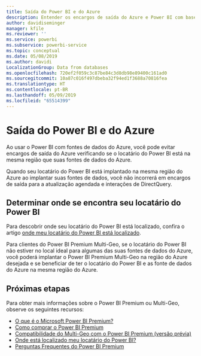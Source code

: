 ```yaml
---
title: Saída do Power BI e do Azure
description: Entender os encargos de saída do Azure e Power BI com base no local do locatário e o Power BI Premium
author: davidiseminger
manager: kfile
ms.reviewer: ''
ms.service: powerbi
ms.subservice: powerbi-service
ms.topic: conceptual
ms.date: 05/08/2019
ms.author: davidi
LocalizationGroup: Data from databases
ms.openlocfilehash: 720ef2f059c3c87be84c3d8db98e89400c161ad0
ms.sourcegitcommit: 10a87c016f497dbeba32f94ed1f3688a70816fea
ms.translationtype: HT
ms.contentlocale: pt-BR
ms.lasthandoff: 05/09/2019
ms.locfileid: "65514399"
---
```

# <a name="power-bi-and-azure-egress"></a>Saída do Power BI e do Azure

Ao usar o Power BI com fontes de dados do Azure, você pode evitar encargos de saída do Azure verificando se o locatário do Power BI está na mesma região que suas fontes de dados do Azure.

Quando seu locatário do Power BI está implantado na mesma região do Azure ao implantar suas fontes de dados, você não incorrerá em encargos de saída para a atualização agendada e interações de DirectQuery. 

## <a name="determining-where-your-power-bi-tenant-is-located"></a>Determinar onde se encontra seu locatário do Power BI

Para descobrir onde seu locatário do Power BI está localizado, confira o artigo [onde meu locatário do Power BI está localizado](service-admin-where-is-my-tenant-located.md).

Para clientes do Power BI Premium Multi-Geo, se o locatário do Power BI não estiver no local ideal para algumas das suas fontes de dados do Azure, você poderá implantar o Power BI Premium Multi-Geo na região do Azure desejada e se beneficiar de ter o locatário do Power BI e as fonte de dados do Azure na mesma região do Azure.

## <a name="next-steps"></a>Próximas etapas

Para obter mais informações sobre o Power BI Premium ou Multi-Geo, observe os seguintes recursos:

* [O que é o Microsoft Power BI Premium?](service-premium-what-is.md)
* [Como comprar o Power BI Premium](service-admin-premium-purchase.md)
* [Compatibilidade do Multi-Geo com o Power BI Premium (versão prévia)](service-admin-premium-multi-geo.md)
* [Onde está localizado meu locatário do Power BI?](service-admin-where-is-my-tenant-located.md)
* [Perguntas Frequentes do Power BI Premium](service-premium-faq.md)


